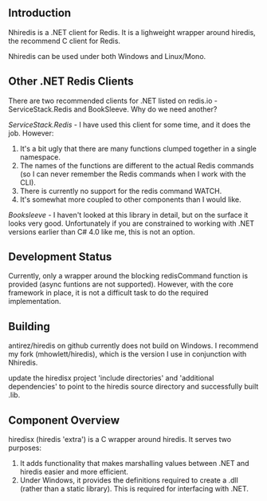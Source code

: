 ## Introduction

Nhiredis is a .NET client for Redis. It is a lighweight wrapper around hiredis, the recommend C client 
for Redis. 

Nhiredis can be used under both Windows and Linux/Mono.


## Other .NET Redis Clients

There are two recommended clients for .NET listed on redis.io - ServiceStack.Redis and BookSleeve. 
Why do we need another?

_ServiceStack.Redis_ - I have used this client for some time, and it does the job. However:

1. It's a bit ugly that there are many functions clumped together in a single namespace.
2. The names of the functions are different to the actual Redis commands (so I can never remember 
   the Redis commands when I work with the CLI).
3. There is currently no support for the redis command WATCH.
4. It's somewhat more coupled to other components than I would like.

_Booksleeve_ - I haven't looked at this library in detail, but on the surface it looks very 
good. Unfortunately if you are constrained to working with .NET versions earlier than C# 4.0 like
me, this is not an option.


## Development Status

Currently, only a wrapper around the blocking redisCommand function is provided (async funtions
are not supported). However, with the core framework in place, it is not a difficult task to do
the required implementation.


## Building

antirez/hiredis on github currently does not build on Windows. I recommend my fork (mhowlett/hiredis),
which is the version I use in conjunction with Nhiredis.

update the hiredisx project 'include directories' and 'additional dependencies' to
point to the hiredis source directory and successfully built .lib.


## Component Overview

hiredisx (hiredis 'extra') is a C wrapper around hiredis. It serves two purposes:

1. It adds functionality that makes marshalling values between .NET and hiredis easier and
   more efficient.
2. Under Windows, it provides the definitions required to create a .dll (rather than a static
   library). This is required for interfacing with .NET.

